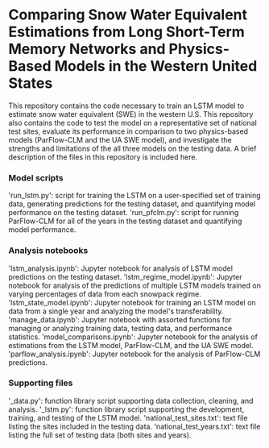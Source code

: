 # Comparing Snow Water Equivalent Estimations from Long Short-Term Memory Networks and Physics-Based Models in the Western United States

This repository contains the code necessary to train an LSTM model to estimate snow water equivalent (SWE) in the western U.S. This repository also contains the code to test the model on a representative set of national test sites, evaluate its performance in comparison to two physics-based models (ParFlow-CLM and the UA SWE model), and investigate the strengths and limitations of the all three models on the testing data. A brief description of the files in this repository is included here. 

### Model scripts
'run_lstm.py': script for training the LSTM on a user-specified set of training data, generating predictions for the testing dataset, and quantifying model performance on the testing dataset.
'run_pfclm.py': script for running ParFlow-CLM for all of the years in the testing dataset and quantifying model performance.

### Analysis notebooks
'lstm_analysis.ipynb': Jupyter notebook for analysis of LSTM model predictions on the testing dataset. 
'lstm_regime_model.ipynb': Jupyter notebook for analysis of the predictions of multiple LSTM models trained on varying percentages of data from each snowpack regime.
'lstm_state_model.ipynb': Jupyter notebook for training an LSTM model on data from a single year and analyzing the model's transferability.
'manage_data.ipynb': Jupyter notebook with assorted functions for managing or analyzing training data, testing data, and performance statistics.
'model_comparisons.ipynb': Jupyter notebook for the analysis of estimations from the LSTM model, ParFlow-CLM, and the UA SWE model. 
'parflow_analysis.ipynb': Jupyter notebook for the analysis of ParFlow-CLM predictions. 

### Supporting files
'_data.py': function library script supporting data collection, cleaning, and analysis. 
'_lstm.py': function library script supporting the development, training, and testing of the LSTM model. 
'national_test_sites.txt': text file listing the sites included in the testing data. 
'national_test_years.txt': text file listing the full set of testing data (both sites and years). 
